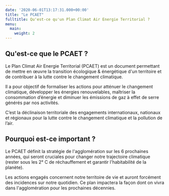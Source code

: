 ```yaml
---
date: '2020-06-01T13:17:31.000+00:00'
title: "Le PCAET"
fulltitle: Qu'est-ce qu'un Plan Climat Air Energie Territorial ?
menu:
  main:
    weight: 2
---
```


## Qu'est-ce que le PCAET ?

Le Plan Climat Air Energie Territorial (PCAET) est un document permettant de mettre en œuvre la transition écologique & énergétique d'un territoire et de contribuer à la lutte contre le changement climatique.

Il a pour objectif de formaliser les actions pour atténuer le changement climatique, développer les énergies renouvelables, maîtriser la consommation d’énergie et diminuer les émissions de gaz à effet de serre générés par nos activités.

C’est la déclinaison territoriale des engagements internationaux, nationaux et régionaux pour la lutte contre le changement climatique et la pollution de l’air.


## Pourquoi est-ce important ?

Le PCAET définit la stratégie de l'agglomération sur les 6 prochaines années, qui seront cruciales pour changer notre trajectoire climatique (rester sous les 2° C de réchauffement et garantir l'habitabilité de la planète).

Les actions engagés concernent notre territoire de vie et auront forcément des incidences sur notre quotidien. Ce plan impactera la façon dont on vivra dans l'agglomération pour les prochaines décennies.
